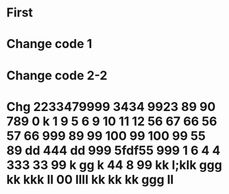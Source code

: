 # First
# Change code 1
# Change code 2-2
# Chg 2233479999 3434   9923   89 90 789 0 k 1 9 5 6 9 10 11 12 56 67 66 56 57 66 999 89 99 100 99 100 99  55 89 dd  444 dd 999 5fdf55 999 1 6 4 4 333 33 99 k  gg k 44 8 99 kk l;klk   ggg kk kkk ll 00 llll kk kk kk ggg ll
